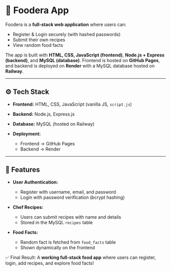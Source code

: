# 🍴 Foodera App

Foodera is a **full-stack web application** where users can:

* Register & Login securely (with hashed passwords)
* Submit their own recipes
* View random food facts

The app is built with **HTML, CSS, JavaScript (frontend)**, **Node.js + Express (backend)**, and **MySQL (database)**.
Frontend is hosted on **GitHub Pages**, and backend is deployed on **Render** with a MySQL database hosted on **Railway**.

---

## ⚙️ Tech Stack

* **Frontend:** HTML, CSS, JavaScript (vanilla JS, `script.js`)
* **Backend:** Node.js, Express.js
* **Database:** MySQL (hosted on Railway)
* **Deployment:**

  * Frontend → GitHub Pages
  * Backend → Render

---

## 🚀 Features

* **User Authentication:**

  * Register with username, email, and password
  * Login with password verification (bcrypt hashing)

* **Chef Recipes:**

  * Users can submit recipes with name and details
  * Stored in the MySQL `recipes` table

* **Food Facts:**

  * Random fact is fetched from `food_facts` table
  * Shown dynamically on the frontend


✅ Final Result: A **working full-stack food app** where users can register, login, add recipes, and explore food facts!

